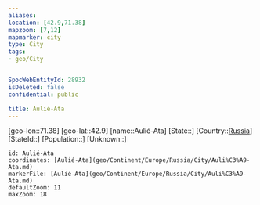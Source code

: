 ```yaml
---
aliases: 
location: [42.9,71.38]
mapzoom: [7,12] 
mapmarker: city 
type: City
tags:
- geo/City


SpocWebEntityId: 28932
isDeleted: false
confidential: public

title: Aulié-Ata
---
```

[geo-lon::71.38]
[geo-lat::42.9]
[name::Aulié-Ata]
[State::]
[Country::[Russia](geo/Continent/Europe/Russia.md)]
[StateId::]
[Population::]
[Unknown::]


```leaflet
id: Aulié-Ata
coordinates: [Aulié-Ata](geo/Continent/Europe/Russia/City/Auli%C3%A9-Ata.md)
markerFile: [Aulié-Ata](geo/Continent/Europe/Russia/City/Auli%C3%A9-Ata.md)
defaultZoom: 11 
maxZoom: 18
```


